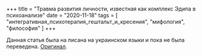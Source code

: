 +++
title = "Травма развития личности, известная как комплекс Эдипа в психоанализе"
date = "2020-11-18"
tags = [
    "интегративная_психотерапия_гештальт_и_кресения",
    "мифология",
    "философия"
]
+++

Данная статья была на писана на украинском языки и пока не была переведена.
[Оригинал](/ua/post/edip-integration/).

